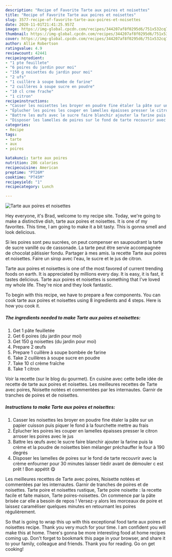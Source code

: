 ```yaml
---
description: "Recipe of Favorite Tarte aux poires et noisettes"
title: "Recipe of Favorite Tarte aux poires et noisettes"
slug: 3577-recipe-of-favorite-tarte-aux-poires-et-noisettes
date: 2020-11-01T21:41:25.957Z
image: https://img-global.cpcdn.com/recipes/344207af8f0295d6/751x532cq70/tarte-aux-poires-et-noisettes-photo-principale-de-la-recette.jpg
thumbnail: https://img-global.cpcdn.com/recipes/344207af8f0295d6/751x532cq70/tarte-aux-poires-et-noisettes-photo-principale-de-la-recette.jpg
cover: https://img-global.cpcdn.com/recipes/344207af8f0295d6/751x532cq70/tarte-aux-poires-et-noisettes-photo-principale-de-la-recette.jpg
author: Allie Robertson
ratingvalue: 4.9
reviewcount: 42441
recipeingredient:
- "1 pte feuillete"
- "6 poires du jardin pour moi"
- "150 g noisettes du jardin pour moi"
- "2 ufs"
- "1 cuillère à soupe bombe de farine"
- "2 cuillères à soupe sucre en poudre"
- "10 cl crme frache"
- "1 citron"
recipeinstructions:
- "Casser les noisettes les broyer en poudre fine étaler la pâte sur un papier cuisson puis piquer le fond à la fourchette mettre au frais"
- "Éplucher les poires les couper en lamelles épaisses presser le citron arroser les poires avec le jus"
- "Battre les œufs avec le sucre faire blanchir ajouter la farine puis la crème et la poudre de noisettes bien mélanger préchauffer le four à 190 degrés"
- "Disposer les lamelles de poires sur le fond de tarte recouvrir avec la crème enfourner pour 30 minutes laisser tiédir avant de démouler c est prêt ! Bon appétit 😋"
categories:
- Recipe
tags:
- tarte
- aux
- poires

katakunci: tarte aux poires 
nutrition: 286 calories
recipecuisine: American
preptime: "PT26M"
cooktime: "PT45M"
recipeyield: "1"
recipecategory: Lunch

---
```



![Tarte aux poires et noisettes](https://img-global.cpcdn.com/recipes/344207af8f0295d6/751x532cq70/tarte-aux-poires-et-noisettes-photo-principale-de-la-recette.jpg)

Hey everyone, it's Brad, welcome to my recipe site. Today, we're going to make a distinctive dish, tarte aux poires et noisettes. It is one of my favorites. This time, I am going to make it a bit tasty. This is gonna smell and look delicious.

Si les poires sont peu sucrées, on peut compenser en saupoudrant la tarte de sucre vanillé ou de cassonade. La tarte peut être servie accompagnée de chocolat pâtissier fondu. Partager à mes amis. la recette Tarte aux poires et noisettes. Faire un sirop avec l&#39;eau, le sucre et le jus de citron.

Tarte aux poires et noisettes is one of the most favored of current trending foods on earth. It is appreciated by millions every day. It is easy, it is fast, it tastes delicious. Tarte aux poires et noisettes is something that I've loved my whole life. They're nice and they look fantastic.


To begin with this recipe, we have to prepare a few components. You can cook tarte aux poires et noisettes using 8 ingredients and 4 steps. Here is how you cook it.

<!--inarticleads1-->

##### The ingredients needed to make Tarte aux poires et noisettes:

1. Get 1 pâte feuilletée
1. Get 6 poires (du jardin pour moi)
1. Get 150 g noisettes (du jardin pour moi)
1. Prepare 2 œufs
1. Prepare 1 cuillère à soupe bombée de farine
1. Take 2 cuillères à soupe sucre en poudre
1. Take 10 cl crème fraîche
1. Take 1 citron


Voir la recette (sur le blog du gourmet). En cuisine avec cette belle idée de recette de tarte aux poires et noisettes. Les meilleures recettes de Tarte avec poires, Noisette notées et commentées par les internautes. Garnir de tranches de poires et de noisettes. 

<!--inarticleads2-->

##### Instructions to make Tarte aux poires et noisettes:

1. Casser les noisettes les broyer en poudre fine étaler la pâte sur un papier cuisson puis piquer le fond à la fourchette mettre au frais
1. Éplucher les poires les couper en lamelles épaisses presser le citron arroser les poires avec le jus
1. Battre les œufs avec le sucre faire blanchir ajouter la farine puis la crème et la poudre de noisettes bien mélanger préchauffer le four à 190 degrés
1. Disposer les lamelles de poires sur le fond de tarte recouvrir avec la crème enfourner pour 30 minutes laisser tiédir avant de démouler c est prêt ! Bon appétit 😋


Les meilleures recettes de Tarte avec poires, Noisette notées et commentées par les internautes. Garnir de tranches de poires et de noisettes. Tarte poire et noisettes rustique, Tarte poire noisette : la recette facile et faite maison, Tarte poires-noisettes. On commence par la pâte brisée car elle a besoin de repos ! Versez-y alors les morceaux de poire et laissez caraméliser quelques minutes en retournant les poires régulièrement. 

So that is going to wrap this up with this exceptional food tarte aux poires et noisettes recipe. Thank you very much for your time. I am confident you will make this at home. There's gonna be more interesting food at home recipes coming up. Don't forget to bookmark this page in your browser, and share it to your family, colleague and friends. Thank you for reading. Go on get cooking!
